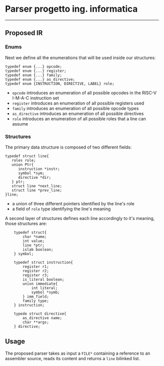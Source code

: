# Parser progetto ing. informatica

----
## Proposed IR
### Enums
Next we define all the enumerations that will be used inside our structures:

```
typedef enum {...} opcode;
typedef enum {...} register;
typedef enum {...} family;
typedef enum {...} as_directive;
typedef enum {INSTRUCTION, DIRECTIVE, LABEL} role;
```
* `opcode` introduces an enumeration of all possible opcodes in the RISC-V I-M-A-C instruction set
* `register` introduces an enumeration of all possible registers used
* `family` introduces an enumeration of all possible opcode types 
* `as_directive` introduces an enumeration of all possible directives
* `role` introduces an enumeration of all possible roles that a line can assume

### Structures
The primary data structure is composed of two different fields:

```
typedef struct line{
   roles role;
   union Ptr{
      instruction *instr;
      symbol *sym;
      directive *dir;
   } ptr;
   struct line *next_line;
   struct line *prev_line;
}line;
```

* a union of three different pointers identified by the line's role
* a field of `role` type identifying the line's meaning

A second layer of structures defines each line accordingly to it's meaning, those structures are:

```
    typedef struct{
        char *name;
        int value;
        line *ptr;
        islab boolean;
    } symbol;

    typedef struct instruction{
        register r1;
        register r2;
        register r3;
        is_literal boolean;
        union immediate{
            int literal;
            symbol *symb;
        } imm_field;
        family type;
    } instruction;

    typede struct directive{
        as_directive name;
        char **args;
    } directive;
```

## Usage
The proposed parser takes as input a `FILE*` containing a reference to an assembler source, reads its content and returns a `line` bilinked list. 

